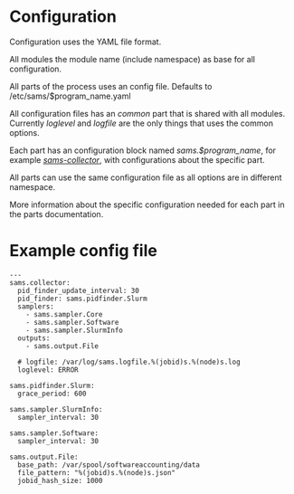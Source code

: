 
# Configuration

Configuration uses the YAML file format.

All modules the module name (include namespace) as base for 
all configuration.

All parts of the process uses an config file. Defaults to /etc/sams/$program_name.yaml

All configuration files has an *common* part that is shared with all modules.
Currently *loglevel* and *logfile* are the only things that uses the common options.

Each part has an configuration block named *sams.$program_name*, for example [*sams-collector*](sams-collector.md),
with configurations about the specific part.

All parts can use the same configuration file as all options are in different namespace.

More information about the specific configuration needed for each part in the parts documentation.

# Example config file

```
---
sams.collector:  
  pid_finder_update_interval: 30
  pid_finder: sams.pidfinder.Slurm
  samplers:
    - sams.sampler.Core
    - sams.sampler.Software
    - sams.sampler.SlurmInfo
  outputs:
    - sams.output.File

  # logfile: /var/log/sams.logfile.%(jobid)s.%(node)s.log
  loglevel: ERROR

sams.pidfinder.Slurm:
  grace_period: 600

sams.sampler.SlurmInfo:
  sampler_interval: 30

sams.sampler.Software:
  sampler_interval: 30

sams.output.File:
  base_path: /var/spool/softwareaccounting/data
  file_pattern: "%(jobid)s.%(node)s.json"
  jobid_hash_size: 1000
```
